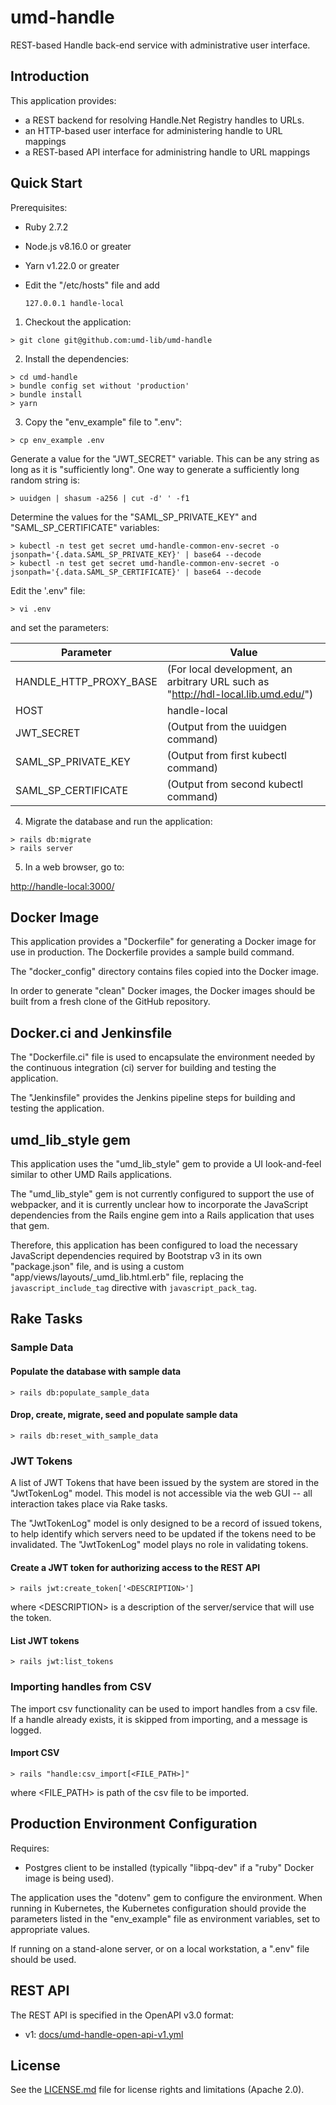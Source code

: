 # umd-handle

REST-based Handle back-end service with administrative user interface.

## Introduction

This application provides:

* a REST backend for resolving Handle.Net Registry handles to URLs.
* an HTTP-based user interface for administering handle to URL mappings
* a REST-based API interface for administring handle to URL mappings

## Quick Start

Prerequisites:

* Ruby 2.7.2
* Node.js v8.16.0 or greater
* Yarn v1.22.0 or greater
* Edit the "/etc/hosts" file and add

    ```
    127.0.0.1 handle-local
    ```

1) Checkout the application:

```
> git clone git@github.com:umd-lib/umd-handle
```

2) Install the dependencies:

```
> cd umd-handle
> bundle config set without 'production'
> bundle install
> yarn
```

3) Copy the "env_example" file to ".env":

```
> cp env_example .env
```

Generate a value for the "JWT_SECRET" variable. This can be any string as long
as it is "sufficiently long". One way to generate a sufficiently long random
string is:

```
> uuidgen | shasum -a256 | cut -d' ' -f1
```

Determine the values for the "SAML_SP_PRIVATE_KEY" and "SAML_SP_CERTIFICATE"
variables:

```
> kubectl -n test get secret umd-handle-common-env-secret -o jsonpath='{.data.SAML_SP_PRIVATE_KEY}' | base64 --decode
> kubectl -n test get secret umd-handle-common-env-secret -o jsonpath='{.data.SAML_SP_CERTIFICATE}' | base64 --decode
```

Edit the '.env" file:

```
> vi .env
```

and set the parameters:

| Parameter              | Value                                |
| ---------------------- | ------------------------------------ |
| HANDLE_HTTP_PROXY_BASE | (For local development, an arbitrary URL such as "http://hdl-local.lib.umd.edu/") |
| HOST                   | handle-local                         |
| JWT_SECRET             | (Output from the uuidgen command)    |
| SAML_SP_PRIVATE_KEY    | (Output from first kubectl command)  |
| SAML_SP_CERTIFICATE    | (Output from second kubectl command) |

4) Migrate the database and run the application:

```
> rails db:migrate
> rails server
```

5) In a web browser, go to:

<http://handle-local:3000/>

## Docker Image

This application provides a "Dockerfile" for generating a Docker image for use
in production. The Dockerfile provides a sample build command.

The "docker_config" directory contains files copied into the Docker image.

In order to generate "clean" Docker images, the Docker images should be built
from a fresh clone of the GitHub repository.

## Docker.ci and Jenkinsfile

The "Dockerfile.ci" file is used to encapsulate the environment needed by the
continuous integration (ci) server for building and testing the application.

The "Jenkinsfile" provides the Jenkins pipeline steps for building and testing
the application.

## umd_lib_style gem

This application uses the "umd_lib_style" gem to provide a UI look-and-feel
similar to other UMD Rails applications.

The "umd_lib_style" gem is not currently configured to support the use of
webpacker, and it is currently unclear how to incorporate the JavaScript
dependencies from the Rails engine gem into a Rails application that uses
that gem.

Therefore, this application has been configured to load the necessary
JavaScript dependencies required by Bootstrap v3 in its own "package.json" file,
and is using a custom "app/views/layouts/_umd_lib.html.erb" file, replacing
the `javascript_include_tag` directive with `javascript_pack_tag`.

## Rake Tasks

### Sample Data

#### Populate the database with sample data

```
> rails db:populate_sample_data
```

#### Drop, create, migrate, seed and populate sample data

```
> rails db:reset_with_sample_data
```

### JWT Tokens

A list of JWT Tokens that have been issued by the system are stored in the
"JwtTokenLog" model. This model is not accessible via the web GUI -- all
interaction takes place via Rake tasks.

The "JwtTokenLog" model is only designed to be a record of issued tokens, to
help identify which servers need to be updated if the tokens need to be
invalidated. The "JwtTokenLog" model plays no role in validating tokens.

#### Create a JWT token for authorizing access to the REST API

```
> rails jwt:create_token['<DESCRIPTION>']
```

where \<DESCRIPTION> is a description of the server/service that will use the
token.

#### List JWT tokens

```
> rails jwt:list_tokens
```

### Importing handles from CSV

The import csv functionality can be used to import handles from a csv file.
If a handle already exists, it is skipped from importing, and a message is
logged.

#### Import CSV

```
> rails "handle:csv_import[<FILE_PATH>]"
```

where \<FILE_PATH> is path of the csv file to be imported.

## Production Environment Configuration

Requires:

* Postgres client to be installed (typically "libpq-dev" if a "ruby" Docker
image is being used).

The application uses the "dotenv" gem to configure the environment.
When running in Kubernetes, the Kubernetes configuration should provide the
parameters listed in the "env_example" file as environment variables, set
to appropriate values.

If running on a stand-alone server, or on a local workstation, a ".env" file
should be used.

## REST API

The REST API is specified in the OpenAPI v3.0 format:

* v1: [docs/umd-handle-open-api-v1.yml](docs/umd-handle-open-api-v1.yml)

## License

See the [LICENSE.md](LICENSE.md) file for license rights and limitations
(Apache 2.0).
